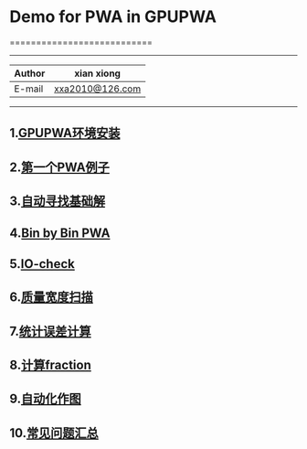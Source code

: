 # Demo for PWA in GPUPWA
===========================

****
	
|Author|xian xiong|
|---|---
|E-mail|xxa2010@126.com
****

## 1.[GPUPWA环境安装](./EvenSet)
## 2.[第一个PWA例子](./EvenSet/GammaKK)
## 3.[自动寻找基础解](./GPUPWA)
## 4.[Bin by Bin PWA](./Bin_by_Bin)
## 5.[IO-check](./IOcheck)
## 6.[质量宽度扫描](./Scan)
## 7.[统计误差计算](./Stat_uncertainty)
## 8.[计算fraction](./Fraction)
## 9.[自动化作图](./Plot)
## 10.[常见问题汇总](./Issue)
